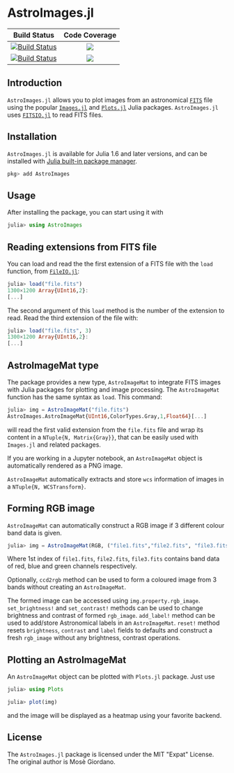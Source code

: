 # AstroImages.jl

| **Build Status**                          | **Code Coverage**               |
|:-----------------------------------------:|:-------------------------------:|
| [![Build Status][travis-img]][travis-url] | [![][coveral-img]][coveral-url] |
| [![Build Status][appvey-img]][appvey-url] | [![][codecov-img]][codecov-url] |

Introduction
------------

`AstroImages.jl` allows you to plot images from an
astronomical [`FITS`](https://en.wikipedia.org/wiki/FITS) file using the
popular [`Images.jl`](https://github.com/JuliaImages/Images.jl)
and [`Plots.jl`](https://github.com/JuliaPlots/Plots.jl) Julia packages.
`AstroImages.jl` uses [`FITSIO.jl`](https://github.com/JuliaAstro/FITSIO.jl) to
read FITS files.

Installation
------------

`AstroImages.jl` is available for Julia 1.6 and later versions, and can be
installed with [Julia built-in package
manager](https://docs.julialang.org/en/v1/stdlib/Pkg/).

```julia
pkg> add AstroImages
```

Usage
-----

After installing the package, you can start using it with

```julia
julia> using AstroImages
```

## Reading extensions from FITS file

You can load and read the the first extension of a FITS file with the `load`
function, from [`FileIO.jl`](https://github.com/JuliaIO/FileIO.jl):

```julia
julia> load("file.fits")
1300×1200 Array{UInt16,2}:
[...]
```

The second argument of this `load` method is the number of the extension to
read.  Read the third extension of the file with:

```julia
julia> load("file.fits", 3)
1300×1200 Array{UInt16,2}:
[...]
```

## AstroImageMat type

The package provides a new type, `AstroImageMat` to integrate FITS images with
Julia packages for plotting and image processing.  The `AstroImageMat` function has
the same syntax as `load`.  This command:

```julia
julia> img = AstroImageMat("file.fits")
AstroImages.AstroImageMat{UInt16,ColorTypes.Gray,1,Float64}[...]
```

will read the first valid extension from the `file.fits` file and wrap its content in
a `NTuple{N, Matrix{Gray}}`, that can be easily used with `Images.jl` and related packages.

If you are working in a Jupyter notebook, an `AstroImageMat` object is
automatically rendered as a PNG image.

`AstroImageMat` automatically extracts and store `wcs` information of images in a `NTuple{N, WCSTransform}`.

## Forming RGB image
`AstroImageMat` can automatically construct a RGB image if 3 different colour band data is given.

```julia
julia> img = AstroImageMat(RGB, ("file1.fits","file2.fits", "file3.fits"))
```
Where 1st index of `file1.fits`, `file2.fits`, `file3.fits` contains band data of red, blue and  green channels respectively.

Optionally, `ccd2rgb` method can be used to form a coloured image from 3 bands without creating an `AstroImageMat`.

The formed image can be accessed using `img.property.rgb_image`. 
`set_brightness!` and `set_contrast!` methods can be used to change brightness and contrast of formed `rgb_image`.
`add_label!` method can be used to add/store Astronomical labels in an `AstroImageMat`.
`reset!` method resets `brightness`, `contrast` and `label` fields to defaults and construct a fresh `rgb_image` without any brightness, contrast operations.


## Plotting an AstroImageMat

An `AstroImageMat` object can be plotted with `Plots.jl` package.  Just use

```julia
julia> using Plots

julia> plot(img)
```

and the image will be displayed as a heatmap using your favorite backend.

License
-------

The `AstroImages.jl` package is licensed under the MIT "Expat" License.  The
original author is Mosè Giordano.

[travis-img]: https://travis-ci.org/JuliaAstro/AstroImages.jl.svg?branch=master
[travis-url]: https://travis-ci.org/JuliaAstro/AstroImages.jl

[appvey-img]: https://ci.appveyor.com/api/projects/status/7gaxwe0c8hjx3d1s?svg=true
[appvey-url]: https://ci.appveyor.com/project/giordano/astroimages-jl

[coveral-img]: https://coveralls.io/repos/JuliaAstro/AstroImages.jl/badge.svg?branch=master&service=github
[coveral-url]: https://coveralls.io/github/JuliaAstro/AstroImages.jl?branch=master

[codecov-img]: http://codecov.io/github/JuliaAstro/AstroImages.jl/coverage.svg?branch=master
[codecov-url]: http://codecov.io/github/JuliaAstro/AstroImages.jl?branch=master
